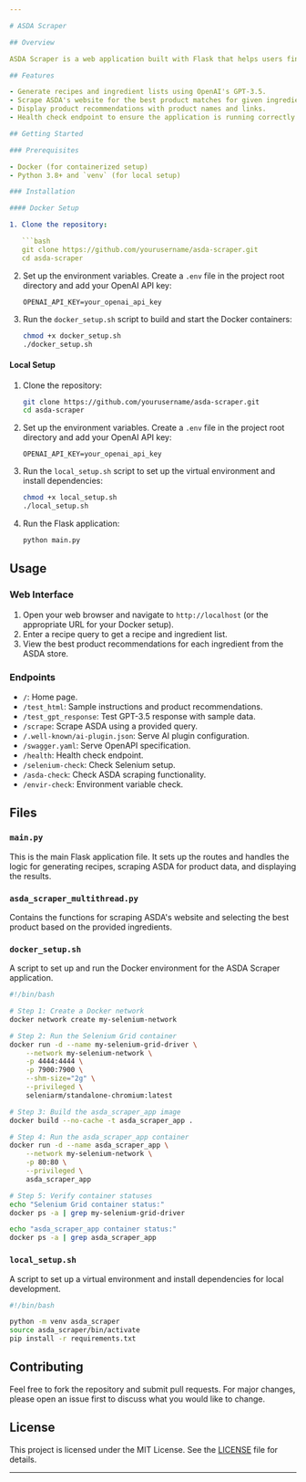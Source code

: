 ```yaml
---

# ASDA Scraper

## Overview

ASDA Scraper is a web application built with Flask that helps users find the best product recommendations for a given recipe's ingredients from the ASDA online store. The application leverages OpenAI's GPT-3.5 to generate recipes and ingredient lists and scrapes the ASDA website to find the most suitable products for these ingredients.

## Features

- Generate recipes and ingredient lists using OpenAI's GPT-3.5.
- Scrape ASDA's website for the best product matches for given ingredients.
- Display product recommendations with product names and links.
- Health check endpoint to ensure the application is running correctly.

## Getting Started

### Prerequisites

- Docker (for containerized setup)
- Python 3.8+ and `venv` (for local setup)

### Installation

#### Docker Setup

1. Clone the repository:

   ```bash
   git clone https://github.com/yourusername/asda-scraper.git
   cd asda-scraper
   ```

2. Set up the environment variables. Create a `.env` file in the project root directory and add your OpenAI API key:

   ```env
   OPENAI_API_KEY=your_openai_api_key
   ```

3. Run the `docker_setup.sh` script to build and start the Docker containers:

   ```bash
   chmod +x docker_setup.sh
   ./docker_setup.sh
   ```

#### Local Setup

1. Clone the repository:

   ```bash
   git clone https://github.com/yourusername/asda-scraper.git
   cd asda-scraper
   ```

2. Set up the environment variables. Create a `.env` file in the project root directory and add your OpenAI API key:

   ```env
   OPENAI_API_KEY=your_openai_api_key
   ```

3. Run the `local_setup.sh` script to set up the virtual environment and install dependencies:

   ```bash
   chmod +x local_setup.sh
   ./local_setup.sh
   ```

4. Run the Flask application:

   ```bash
   python main.py
   ```

## Usage

### Web Interface

1. Open your web browser and navigate to `http://localhost` (or the appropriate URL for your Docker setup).
2. Enter a recipe query to get a recipe and ingredient list.
3. View the best product recommendations for each ingredient from the ASDA store.

### Endpoints

- `/`: Home page.
- `/test_html`: Sample instructions and product recommendations.
- `/test_gpt_response`: Test GPT-3.5 response with sample data.
- `/scrape`: Scrape ASDA using a provided query.
- `/.well-known/ai-plugin.json`: Serve AI plugin configuration.
- `/swagger.yaml`: Serve OpenAPI specification.
- `/health`: Health check endpoint.
- `/selenium-check`: Check Selenium setup.
- `/asda-check`: Check ASDA scraping functionality.
- `/envir-check`: Environment variable check.

## Files

### `main.py`

This is the main Flask application file. It sets up the routes and handles the logic for generating recipes, scraping ASDA for product data, and displaying the results.

### `asda_scraper_multithread.py`

Contains the functions for scraping ASDA's website and selecting the best product based on the provided ingredients.

### `docker_setup.sh`

A script to set up and run the Docker environment for the ASDA Scraper application.

```bash
#!/bin/bash

# Step 1: Create a Docker network
docker network create my-selenium-network

# Step 2: Run the Selenium Grid container
docker run -d --name my-selenium-grid-driver \
    --network my-selenium-network \
    -p 4444:4444 \
    -p 7900:7900 \
    --shm-size="2g" \
    --privileged \
    seleniarm/standalone-chromium:latest

# Step 3: Build the asda_scraper_app image
docker build --no-cache -t asda_scraper_app .

# Step 4: Run the asda_scraper_app container
docker run -d --name asda_scraper_app \
    --network my-selenium-network \
    -p 80:80 \
    --privileged \
    asda_scraper_app

# Step 5: Verify container statuses
echo "Selenium Grid container status:"
docker ps -a | grep my-selenium-grid-driver

echo "asda_scraper_app container status:"
docker ps -a | grep asda_scraper_app
```

### `local_setup.sh`

A script to set up a virtual environment and install dependencies for local development.

```bash
#!/bin/bash

python -m venv asda_scraper
source asda_scraper/bin/activate
pip install -r requirements.txt
```

## Contributing

Feel free to fork the repository and submit pull requests. For major changes, please open an issue first to discuss what you would like to change.

## License

This project is licensed under the MIT License. See the [LICENSE](LICENSE) file for details.

---
```

